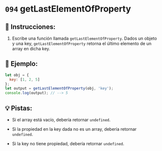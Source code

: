 # `094` getLastElementOfProperty

## 📝 Instrucciones: 

1. Escribe una función llamada `getLastElementOfProperty`. Dados un objeto y una key, `getLastElementOfProperty` retorna el último elemento de un array en dicha key.

## 📎 Ejemplo:

```js
let obj = {
  key: [1, 2, 5]
};
let output = getLastElementOfProperty(obj, 'key');
console.log(output); // --> 5
```

## 💡 Pistas:

+ Si el array está vacío, debería retornar `undefined`.

+ Si la propiedad en la key dada no es un array, debería retornar `undefined`.

+ Si la key no tiene propiedad, debería retornar `undefined`.
